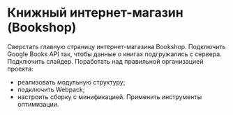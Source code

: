 # Книжный интернет-магазин (Bookshop)

Сверстать главную страницу интернет-магазина Bookshop. 
Подключить Google Books API так, чтобы данные о книгах подгружались с сервера.
Подключить слайдер.
Поработать над правильной организацией проекта:
- реализовать модульную структуру;
- подключить Webpack;
- настроить сборку с минификацией.
Применить инструменты оптимизации.